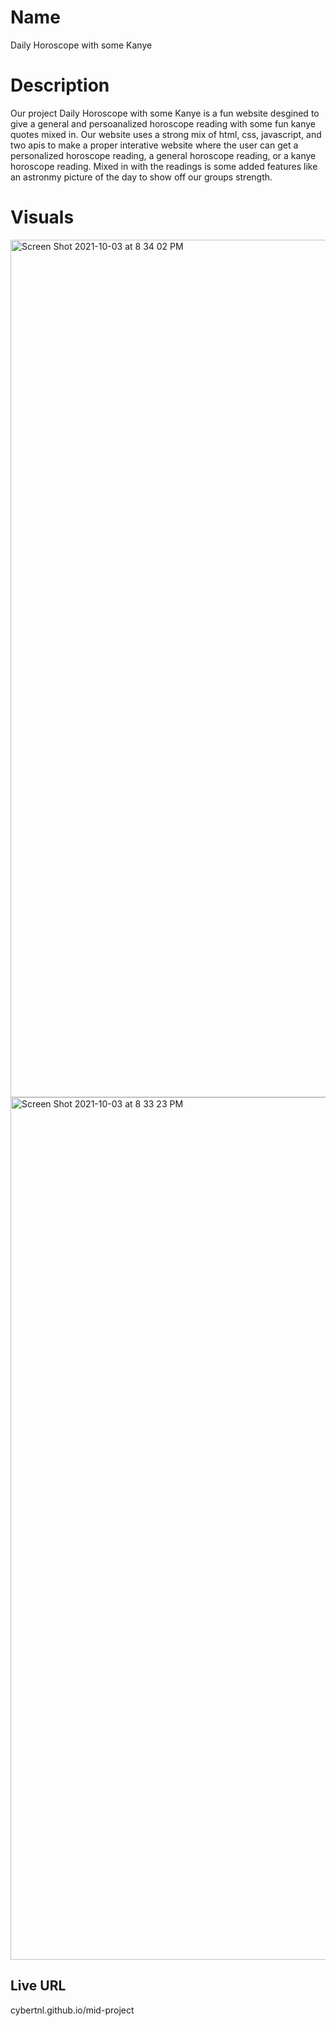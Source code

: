# Name

Daily Horoscope with some Kanye 

# Description

Our project Daily Horoscope with some Kanye is a fun website desgined to give a general and persoanalized horoscope reading 
with some fun kanye quotes mixed in. Our website uses a strong mix of html, css, javascript, and two apis to make a proper interative website
where the user can get a personalized horoscope reading, a general horoscope reading, or a kanye horoscope reading. Mixed in with the readings
is some added features like an astronmy picture of the day to show off our groups strength. 

# Visuals 


<img width="1372" alt="Screen Shot 2021-10-03 at 8 34 02 PM" src="https://user-images.githubusercontent.com/87836575/135789060-2da0a583-b7eb-440b-b7ec-fac378a7aa4d.png">
<img width="1380" alt="Screen Shot 2021-10-03 at 8 33 23 PM" src="https://user-images.githubusercontent.com/87836575/135789064-98b3faca-35db-4b14-a680-c68a1f935811.png">

## Live URL
cybertnl.github.io/mid-project
